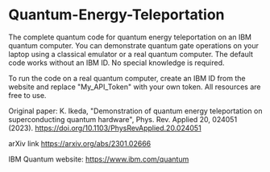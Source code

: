 # Quantum-Energy-Teleportation

The complete quantum code for quantum energy teleportation on an IBM quantum computer.
You can demonstrate quantum gate operations on your laptop using a classical emulator or a real quantum computer. 
The default code works without an IBM ID. No special knowledge is required.

To run the code on a real quantum computer, create an IBM ID from the website and replace "My_API_Token" with your own token.
All resources are free to use. 

Original paper: 
K. Ikeda, "Demonstration of quantum energy teleportation on superconducting quantum hardware", Phys. Rev. Applied 20, 024051 (2023).
https://doi.org/10.1103/PhysRevApplied.20.024051

arXiv link https://arxiv.org/abs/2301.02666

IBM Quantum website: https://www.ibm.com/quantum
